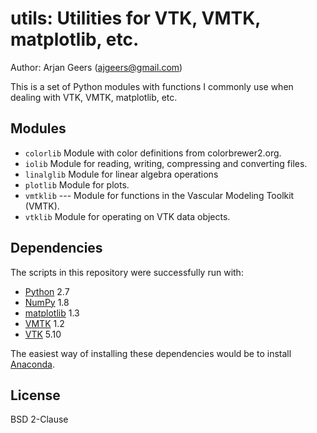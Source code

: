 utils: Utilities for VTK, VMTK, matplotlib, etc.
============================================

Author: Arjan Geers (ajgeers@gmail.com)

This is a set of Python modules with functions I commonly use when dealing with VTK, VMTK, matplotlib, etc.

Modules
-------


- `colorlib` Module with color definitions from colorbrewer2.org.
- `iolib` Module for reading, writing, compressing and converting files.
- `linalglib` Module for linear algebra operations
- `plotlib` Module for plots.
- `vmtklib` --- Module for functions in the Vascular Modeling Toolkit (VMTK).
- `vtklib` Module for operating on VTK data objects.



Dependencies
------------

The scripts in this repository were successfully run with:
- [Python] 2.7
- [NumPy] 1.8
- [matplotlib] 1.3
- [VMTK] 1.2
- [VTK] 5.10

The easiest way of installing these dependencies would be to install [Anaconda].

[Python]:www.python.org
[NumPy]:www.numpy.org
[matplotlib]:matplotlib.org
[VMTK]:www.vmtk.org
[VTK]:www.vtk.org
[Anaconda]:https://store.continuum.io/cshop/anaconda


License
-------

BSD 2-Clause